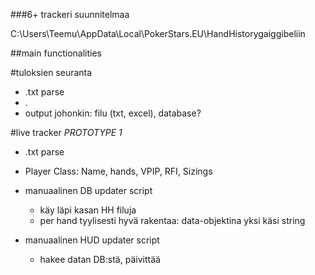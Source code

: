 ###6+ trackeri suunnitelmaa

C:\Users\Teemu\AppData\Local\PokerStars.EU\HandHistorygaiggibeliin


##main functionalities

#tuloksien seuranta
- .txt parse
- .
- output johonkin: filu (txt, excel), database?

#live tracker
*PROTOTYPE 1*
- .txt parse
- Player Class: Name, hands, VPIP, RFI, Sizings
- manuaalinen DB updater script
	* käy läpi kasan HH filuja
	* per hand tyylisesti hyvä rakentaa: data-objektina yksi käsi string

- manuaalinen HUD updater script
	* hakee datan DB:stä, päivittää


